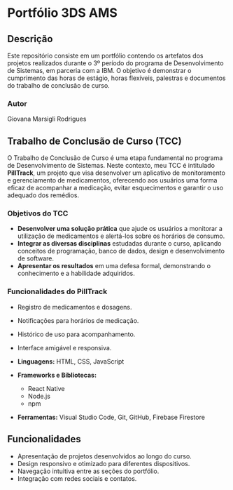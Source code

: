 # Portfólio 3DS AMS

## Descrição
Este repositório consiste em um portfólio contendo os artefatos dos projetos realizados durante o 3º período do programa de Desenvolvimento de Sistemas, em parceria com a IBM. O objetivo é demonstrar o cumprimento das horas de estágio, horas flexíveis, palestras e documentos do trabalho de conclusão de curso.

### Autor
Giovana Marsigli Rodrigues

## Trabalho de Conclusão de Curso (TCC)
O Trabalho de Conclusão de Curso é uma etapa fundamental no programa de Desenvolvimento de Sistemas. Neste contexto, meu TCC é intitulado **PillTrack**, um projeto que visa desenvolver um aplicativo de monitoramento e gerenciamento de medicamentos, oferecendo aos usuários uma forma eficaz de acompanhar a medicação, evitar esquecimentos e garantir o uso adequado dos remédios.

### Objetivos do TCC
- **Desenvolver uma solução prática** que ajude os usuários a monitorar a utilização de medicamentos e alertá-los sobre os horários de consumo.
- **Integrar as diversas disciplinas** estudadas durante o curso, aplicando conceitos de programação, banco de dados, design e desenvolvimento de software.
- **Apresentar os resultados** em uma defesa formal, demonstrando o conhecimento e a habilidade adquiridos.

### Funcionalidades do PillTrack
- Registro de medicamentos e dosagens.
- Notificações para horários de medicação.
- Histórico de uso para acompanhamento.
- Interface amigável e responsiva.

- **Linguagens:** HTML, CSS, JavaScript
- **Frameworks e Bibliotecas:**
  - React Native
  - Node.js
  - npm
- **Ferramentas:** Visual Studio Code, Git, GitHub, Firebase Firestore

## Funcionalidades
- Apresentação de projetos desenvolvidos ao longo do curso.
- Design responsivo e otimizado para diferentes dispositivos.
- Navegação intuitiva entre as seções do portfólio.
- Integração com redes sociais e contatos.
